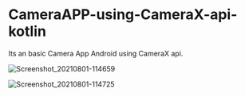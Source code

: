 # CameraAPP-using-CameraX-api-kotlin

Its an basic Camera App Android using CameraX api.

![Screenshot_20210801-114659](https://user-images.githubusercontent.com/32011456/127761474-f40ba9b7-2c8d-4e4f-85d6-9500066591ce.png)

![Screenshot_20210801-114725](https://user-images.githubusercontent.com/32011456/127761494-72b1d947-0d92-4f7e-a8cc-4a9ed0844258.png)

